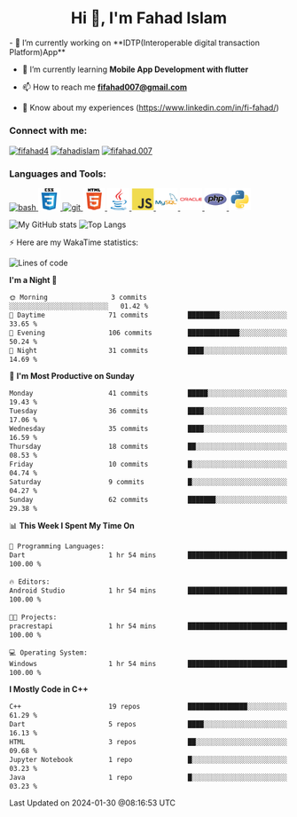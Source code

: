 <h1 align="center">Hi 👋, I'm Fahad Islam</h1>
- 🔭 I’m currently working on **IDTP(Interoperable digital transaction Platform)App**

- 🌱 I’m currently learning **Mobile App Development with flutter**

- 📫 How to reach me **fifahad007@gmail.com**

- 📄 Know about my experiences (https://www.linkedin.com/in/fi-fahad/)

<h3 align="left">Connect with me:</h3>
<p align="left">
<a href="https://twitter.com/fifahad4" target="blank"><img align="center" src="https://raw.githubusercontent.com/rahuldkjain/github-profile-readme-generator/master/src/images/icons/Social/twitter.svg" alt="fifahad4" height="30" width="40" /></a>
<a href="https://www.linkedin.com/in/fi-fahad/" target="blank"><img align="center" src="https://raw.githubusercontent.com/rahuldkjain/github-profile-readme-generator/master/src/images/icons/Social/linked-in-alt.svg" alt="fahadislam" height="30" width="40" /></a>
<a href="https://fb.com/fifahad.007" target="blank"><img align="center" src="https://raw.githubusercontent.com/rahuldkjain/github-profile-readme-generator/master/src/images/icons/Social/facebook.svg" alt="fifahad.007" height="30" width="40" /></a>
</p>

<h3 align="left">Languages and Tools:</h3>
<p align="left"> <a href="https://www.gnu.org/software/bash/" target="_blank" rel="noreferrer"> <img src="https://www.vectorlogo.zone/logos/gnu_bash/gnu_bash-icon.svg" alt="bash" width="40" height="40"/> </a> <a href="https://www.w3schools.com/css/" target="_blank" rel="noreferrer"> <img src="https://raw.githubusercontent.com/devicons/devicon/master/icons/css3/css3-original-wordmark.svg" alt="css3" width="40" height="40"/> </a> <a href="https://git-scm.com/" target="_blank" rel="noreferrer"> <img src="https://www.vectorlogo.zone/logos/git-scm/git-scm-icon.svg" alt="git" width="40" height="40"/> </a> <a href="https://www.w3.org/html/" target="_blank" rel="noreferrer"> <img src="https://raw.githubusercontent.com/devicons/devicon/master/icons/html5/html5-original-wordmark.svg" alt="html5" width="40" height="40"/> </a> <a href="https://www.java.com" target="_blank" rel="noreferrer"> <img src="https://raw.githubusercontent.com/devicons/devicon/master/icons/java/java-original.svg" alt="java" width="40" height="40"/> </a> <a href="https://developer.mozilla.org/en-US/docs/Web/JavaScript" target="_blank" rel="noreferrer"> <img src="https://raw.githubusercontent.com/devicons/devicon/master/icons/javascript/javascript-original.svg" alt="javascript" width="40" height="40"/> </a> <a href="https://www.mysql.com/" target="_blank" rel="noreferrer"> <img src="https://raw.githubusercontent.com/devicons/devicon/master/icons/mysql/mysql-original-wordmark.svg" alt="mysql" width="40" height="40"/> </a> <a href="https://www.oracle.com/" target="_blank" rel="noreferrer"> <img src="https://raw.githubusercontent.com/devicons/devicon/master/icons/oracle/oracle-original.svg" alt="oracle" width="40" height="40"/> </a> <a href="https://www.php.net" target="_blank" rel="noreferrer"> <img src="https://raw.githubusercontent.com/devicons/devicon/master/icons/php/php-original.svg" alt="php" width="40" height="40"/> </a> <a href="https://www.python.org" target="_blank" rel="noreferrer"> <img src="https://raw.githubusercontent.com/devicons/devicon/master/icons/python/python-original.svg" alt="python" width="40" height="40"/> </a> </p>

![My GitHub stats](https://github-readme-stats.vercel.app/api?username=Fahaddada47&show_icons=true&theme=radical)
![Top Langs](https://github-readme-stats.vercel.app/api/top-langs/?username=Fahaddada47&layout=donut)


⚡ Here are my WakaTime statistics:

<!--START_SECTION:waka-->
![Lines of code](https://img.shields.io/badge/From%20Hello%20World%20I%27ve%20Written-302.2%20thousand%20lines%20of%20code-blue)

**I'm a Night 🦉** 

```text
🌞 Morning                3 commits           ░░░░░░░░░░░░░░░░░░░░░░░░░   01.42 % 
🌆 Daytime                71 commits          ████████░░░░░░░░░░░░░░░░░   33.65 % 
🌃 Evening                106 commits         █████████████░░░░░░░░░░░░   50.24 % 
🌙 Night                  31 commits          ████░░░░░░░░░░░░░░░░░░░░░   14.69 % 
```
📅 **I'm Most Productive on Sunday** 

```text
Monday                   41 commits          █████░░░░░░░░░░░░░░░░░░░░   19.43 % 
Tuesday                  36 commits          ████░░░░░░░░░░░░░░░░░░░░░   17.06 % 
Wednesday                35 commits          ████░░░░░░░░░░░░░░░░░░░░░   16.59 % 
Thursday                 18 commits          ██░░░░░░░░░░░░░░░░░░░░░░░   08.53 % 
Friday                   10 commits          █░░░░░░░░░░░░░░░░░░░░░░░░   04.74 % 
Saturday                 9 commits           █░░░░░░░░░░░░░░░░░░░░░░░░   04.27 % 
Sunday                   62 commits          ███████░░░░░░░░░░░░░░░░░░   29.38 % 
```


📊 **This Week I Spent My Time On** 

```text
💬 Programming Languages: 
Dart                     1 hr 54 mins        █████████████████████████   100.00 % 

🔥 Editors: 
Android Studio           1 hr 54 mins        █████████████████████████   100.00 % 

🐱‍💻 Projects: 
pracrestapi              1 hr 54 mins        █████████████████████████   100.00 % 

💻 Operating System: 
Windows                  1 hr 54 mins        █████████████████████████   100.00 % 
```

**I Mostly Code in C++** 

```text
C++                      19 repos            ███████████████░░░░░░░░░░   61.29 % 
Dart                     5 repos             ████░░░░░░░░░░░░░░░░░░░░░   16.13 % 
HTML                     3 repos             ██░░░░░░░░░░░░░░░░░░░░░░░   09.68 % 
Jupyter Notebook         1 repo              █░░░░░░░░░░░░░░░░░░░░░░░░   03.23 % 
Java                     1 repo              █░░░░░░░░░░░░░░░░░░░░░░░░   03.23 % 
```




 Last Updated on 2024-01-30 @08:16:53 UTC
<!--END_SECTION:waka-->
